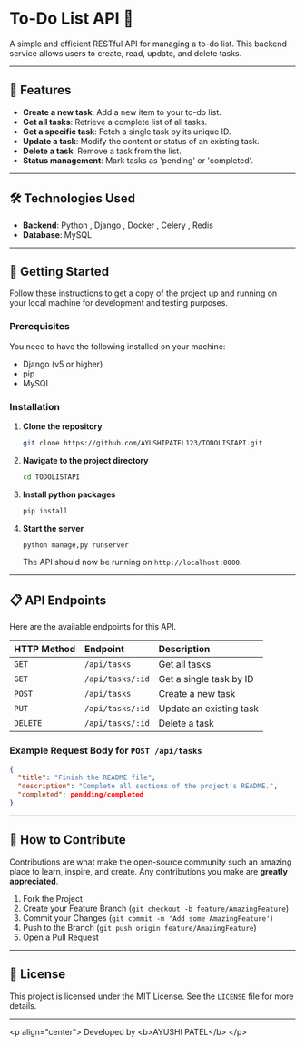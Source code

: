 # To-Do List API 📝

A simple and efficient RESTful API for managing a to-do list. This backend service allows users to create, read, update, and delete tasks.

-----

## 🌟 Features

  * **Create a new task**: Add a new item to your to-do list.
  * **Get all tasks**: Retrieve a complete list of all tasks.
  * **Get a specific task**: Fetch a single task by its unique ID.
  * **Update a task**: Modify the content or status of an existing task.
  * **Delete a task**: Remove a task from the list.
  * **Status management**: Mark tasks as 'pending' or 'completed'.

-----

## 🛠️ Technologies Used

  * **Backend**: Python , Django , Docker , Celery , Redis
  * **Database**: MySQL


-----

## 🚀 Getting Started

Follow these instructions to get a copy of the project up and running on your local machine for development and testing purposes.

### Prerequisites

You need to have the following installed on your machine:

  * Django (v5 or higher)
  * pip 
  * MySQL

### Installation

1.  **Clone the repository**

    ```sh
    git clone https://github.com/AYUSHIPATEL123/TODOLISTAPI.git
    ```

2.  **Navigate to the project directory**

    ```sh
    cd TODOLISTAPI
    ```

3.  **Install python packages**

    ```sh
    pip install
    ```

4.  **Start the server**

    ```sh
    python manage,py runserver
    ```

    The API should now be running on `http://localhost:8000`.

-----

## 📋 API Endpoints

Here are the available endpoints for this API.

| HTTP Method | Endpoint          | Description                 |
| :---------- | :---------------- | :-------------------------- |
| `GET`       | `/api/tasks`      | Get all tasks               |
| `GET`       | `/api/tasks/:id`  | Get a single task by ID     |
| `POST`      | `/api/tasks`      | Create a new task           |
| `PUT`       | `/api/tasks/:id`  | Update an existing task     |
| `DELETE`    | `/api/tasks/:id`  | Delete a task               |

### Example Request Body for `POST /api/tasks`

```json
{
  "title": "Finish the README file",
  "description": "Complete all sections of the project's README.",
  "completed": pendding/completed
}
```

-----

## 🤝 How to Contribute

Contributions are what make the open-source community such an amazing place to learn, inspire, and create. Any contributions you make are **greatly appreciated**.

1.  Fork the Project
2.  Create your Feature Branch (`git checkout -b feature/AmazingFeature`)
3.  Commit your Changes (`git commit -m 'Add some AmazingFeature'`)
4.  Push to the Branch (`git push origin feature/AmazingFeature`)
5.  Open a Pull Request

-----

## 📜 License

This project is licensed under the MIT License. See the `LICENSE` file for more details.

-----

\<p align="center"\>
Developed by \<b\>AYUSHI PATEL\</b\>
\</p\>
